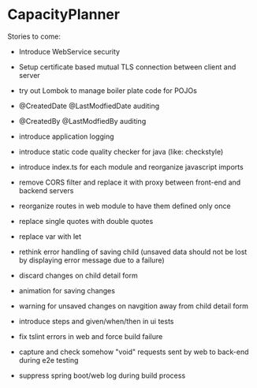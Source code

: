 # CapacityPlanner
Stories to come:
- Introduce WebService security
- Setup certificate based mutual TLS connection between client and server
- try out Lombok to manage boiler plate code for POJOs
- @CreatedDate @LastModfiedDate auditing
- @CreatedBy @LastModfiedBy auditing
- introduce application logging
- introduce static code quality checker for java (like: checkstyle)
- introduce index.ts for each module and reorganize javascript imports
- remove CORS filter and replace it with proxy between front-end and backend servers
- reorganize routes in web module to have them defined only once
- replace single quotes with double quotes
- replace var with let

- rethink error handling of saving child (unsaved data should not be lost by displaying error message due to a failure)
- discard changes on child detail form
- animation for saving changes
- warning for unsaved changes on navgition away from child detail form
- introduce steps and given/when/then in ui tests
- fix tslint errors in web and force build failure
- capture and check somehow "void" requests sent by web to back-end during e2e testing
- suppress spring boot/web log during build process
